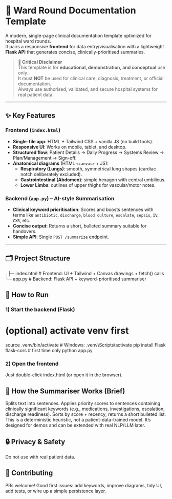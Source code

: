 # 🏥 Ward Round Documentation Template

A modern, single-page clinical documentation template optimized for hospital ward rounds.  
It pairs a responsive **frontend** for data entry/visualisation with a lightweight **Flask API** that generates concise, clinically-prioritised summaries.

> **🛑 Critical Disclaimer**  
> This template is for **educational, demonstration, and conceptual** use only.  
> It must **NOT** be used for clinical care, diagnosis, treatment, or official documentation.  
> Always use authorised, validated, and secure hospital systems for real patient data.

---

## ✨ Key Features

### Frontend (`index.html`)
- **Single-file app**: HTML + Tailwind CSS + vanilla JS (no build tools).
- **Responsive UI**: Works on mobile, tablet, and desktop.
- **Structured flow**: Patient Details → Daily Progress → Systems Review → Plan/Management → Sign-off.
- **Anatomical diagrams** (HTML `<canvas>` + JS):
  - **Respiratory (Lungs)**: smooth, symmetrical lung shapes (cardiac notch deliberately excluded).
  - **Gastrointestinal (Abdomen)**: simple hexagon with central umbilicus.
  - **Lower Limbs**: outlines of upper thighs for vascular/motor notes.

### Backend (`app.py`) – AI-style Summarisation
- **Clinical keyword prioritisation**: Scores and boosts sentences with terms like `antibiotic`, `discharge`, `blood culture`, `escalate`, `sepsis`, `IV`, `CXR`, etc.
- **Concise output**: Returns a short, bulleted summary suitable for handovers.
- **Simple API**: Single `POST /summarize` endpoint.

---

## 🗂 Project Structure

.
├─ index.html # Frontend: UI + Tailwind + Canvas drawings + fetch() calls
└─ app.py # Backend: Flask API + keyword-prioritised summariser

## 🚀 How to Run

### 1) Start the backend (Flask)

# (optional) activate venv first
source .venv/bin/activate      # Windows: .venv\Scripts\activate
pip install Flask flask-cors   # first time only
python app.py

### 2) Open the frontend

Just double-click index.html (or open it in the browser).

## 🧠 How the Summariser Works (Brief)

Splits text into sentences.
Applies priority scores to sentences containing clinically significant keywords (e.g., medications, investigations, escalation, discharge readiness).
Sorts by score + recency; returns a short bulleted list.
This is a deterministic heuristic, not a patient-data-trained model. It’s designed for demos and can be extended with real NLP/LLM later.

## 🔒 Privacy & Safety
Do not use with real patient data.

## 🤝 Contributing
PRs welcome! Good first issues: add keywords, improve diagrams, tidy UI, add tests, or wire up a simple persistence layer.
